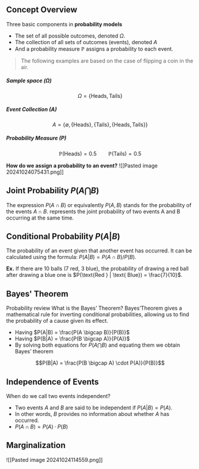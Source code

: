 ## Concept Overview

Three basic components in **probability models**
- The set of all possible outcomes, denoted $\Omega$.
- The collection of all sets of outcomes (events), denoted $A$ 
- And a probability measure $\mathbb{P}$ assigns a probability to each event.

> The following examples are based on the case of flipping a coin in the air.

##### Sample space (Ω)
$$\Omega = \{ \text{Heads}, \text{Tails} \}$$

##### Event Collection (A)
$$A = \{ \emptyset, \{ \text{Heads} \}, \{ \text{Tails} \},\{ \text{Heads}, \text{Tails} \} \}$$

##### Probability Measure (P)
$$\mathbb{P}(\text{Heads}) = 0.5 \:\:\:\:\:\:\:\: \mathbb{P}(\text{Tails}) = 0.5$$

**How do we assign a probability to an event?**
![[Pasted image 20241024075431.png]]

## Joint Probability $P(A \bigcap B)$

The expression $P(A ∩ B)$ or equivalently $P(A, B)$ stands for the probability of the events $A ∩ B$. represents the joint probability of two events A and B occurring at the same time.

## Conditional Probability $P(A | B)$

The probability of an event given that another event has occurred. It can be calculated using the formula: $P(A|B) = P(A ∩ B) / P(B).$

**Ex.** If there are 10 balls ($7$ red, $3$ blue), the probability of drawing a red ball after drawing a blue one is $P(\text{Red } | \text{ Blue}) = \frac{7}{10}$.

## Bayes' Theorem
Probability review What is the Bayes’ Theorem? Bayes’Theorem gives a mathematical rule for inverting conditional probabilities, allowing us to find the probability of a cause given its effect.

- Having $P(A|B) = \frac{P(A \bigcap B)}{P(B)}$
- Having $P(B|A) = \frac{P(B \bigcap A)}{P(A)}$
- By solving both equations for $P(A \bigcap B)$ and equating them we obtain Bayes’ theorem

$$P(B|A) = \frac{P(B \bigcap A) \cdot P(A)}{P(B)}$$


## Independence of Events
When do we call two events independent?

- Two events $A$ and $B$ are said to be independent if $P(A|B) = P(A)$. 
- In other words, $B$ provides no information about whether $A$ has occurred. 
- $P(A ∩ B) = P(A) · P(B)$


## Marginalization
![[Pasted image 20241024114559.png]]